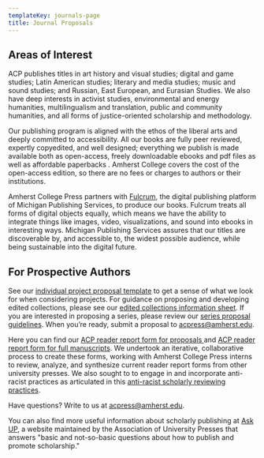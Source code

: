 ```yaml
---
templateKey: journals-page
title: Journal Proposals
---
```

## Areas of Interest

ACP publishes titles in art history and visual studies; digital and game studies; Latin American studies; literary and media studies; music and sound studies; and Russian, East European, and Eurasian Studies. We also have deep interests in activist studies, environmental and energy humanities, multilingualism and translation, public and community humanities, and all forms of justice-oriented scholarship and methodology.

Our publishing program is aligned with the ethos of the liberal arts and deeply committed to accessibility. All our books are fully peer reviewed, expertly copyedited, and well designed; everything we publish is made available both as open-access, freely downloadable ebooks and pdf files as well as affordable paperbacks . Amherst College covers the cost of the open-access edition, so there are no fees or charges to authors or their institutions.

Amherst College Press partners with [Fulcrum](https://www.fulcrum.org/), the digital publishing platform of Michigan Publishing Services, to produce our books. Fulcrum treats all forms of digital objects equally, which means we have the ability to integrate things like images, video, visualizations, and sound into ebooks in interesting ways. Michigan Publishing Services assures that our titles are discoverable by, and accessible to, the widest possible audience, while being sustainable into the digital future.

## For Prospective Authors

See our [individual project proposal template](https://docs.google.com/document/d/1jGNlpD6nT7ZlVTs6tNwyNB164AExiIQ0lPHhWM8usLs/edit?usp=sharing) to get a sense of what we look for when considering projects. For guidance on proposing and developing edited collections, please see our [edited collections information sheet](https://docs.google.com/document/d/1ktceIkrdLfzg9Xo3pr16bYH6EHfEv3B3jBFNLIHNac4/edit?usp=sharing).  If you are interested in proposing a series, please review our [series proposal guidelines](https://docs.google.com/document/d/1j3W09SHS3fj0VKvC8WiilYmpg3P0w3lecp8liRZSAvw/edit?usp=sharing). When you’re ready, submit a proposal to <a href="mailto:acpress@amherst.edu">acpress@amherst.edu</a>.

Here you can find our [ACP reader report form for proposals ](https://docs.google.com/document/d/1qPhWyABNPNcDT_-V7tI8_gIyUeptHdFixrELk81FLFY/edit?usp=sharing)and [ACP reader report form for full manuscripts](https://docs.google.com/document/d/1Pn1IV67WIyZkOiz3Nc-vulowq5bwCbjfyya5NBrh_Hg/edit?usp=sharing). We undertook an iterative, collaborative process to create these forms, working with Amherst College Press interns to review, analyze, and synthesize current reader report forms from other university presses. We also sought to to engage in and incorporate anti-racist practices as articulated in this [anti-racist scholarly reviewing practices](https://docs.google.com/document/d/1lZmZqeNNnYfYgmTKSbL2ijYbR4OMovv6A-bDwJRnwx8/edit).

Have questions? Write to us at <a href="mailto:acpress@amherst.edu">acpress@amherst.edu</a>.

You can also find more useful information about scholarly publishing at [Ask UP](https://ask.up.hcommons.org/), a website maintained by the Association of University Presses that answers "basic and not-so-basic questions about how to publish and promote scholarship."
